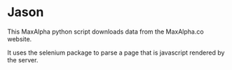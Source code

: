 # Jason

This MaxAlpha python script downloads data from the MaxAlpha.co website. 

It uses the selenium package to parse a page that is javascript rendered by the server. 

